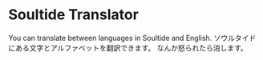 # Soultide Translator

You can translate between languages in Soultide and English.
ソウルタイドにある文字とアルファベットを翻訳できます。
なんか怒られたら消します。
